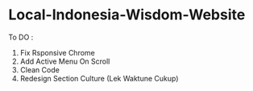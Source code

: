 # Local-Indonesia-Wisdom-Website
To DO :
1. Fix Rsponsive Chrome
2. Add Active Menu On Scroll
3. Clean Code
4. Redesign Section Culture (Lek Waktune Cukup)
